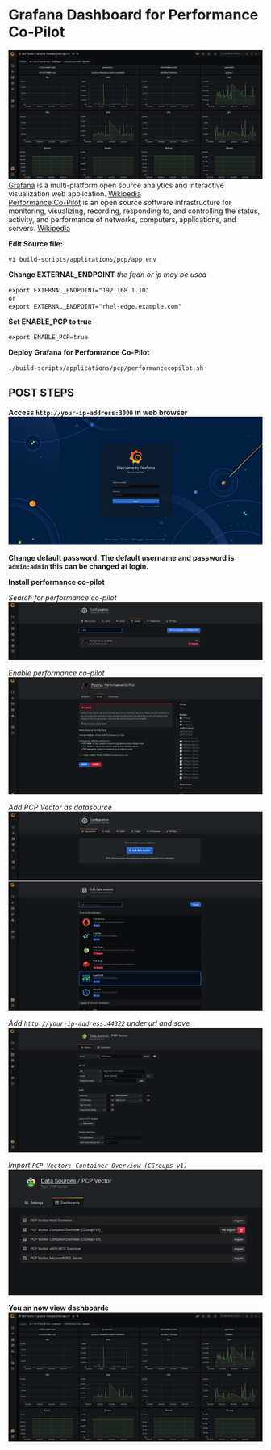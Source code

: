# Grafana Dashboard for Performance Co-Pilot
![Grafana](../../../images/dashboards.png)  
[Grafana](https://grafana.com/) is a multi-platform open source analytics and interactive visualization web application. [Wikipedia](https://en.wikipedia.org/wiki/Grafana)  
[Performance Co-Pilot](https://pcp.io/) is an open source software infrastructure for monitoring, visualizing, recording, responding to, and controlling the status, activity, and performance of networks, computers, applications, and servers. [Wikipedia](https://en.wikipedia.org/wiki/Performance_Co-Pilot)

**Edit Source file:**
```
vi build-scripts/applications/pcp/app_env
```

**Change EXTERNAL_ENDPOINT**
*the fqdn or ip may be used*
```
export EXTERNAL_ENDPOINT="192.168.1.10"
or 
export EXTERNAL_ENDPOINT="rhel-edge.example.com"
```

**Set  ENABLE_PCP to true**
```
export ENABLE_PCP=true
```


**Deploy Grafana for Perfomrance Co-Pilot**
```
./build-scripts/applications/pcp/performancecopilot.sh
```

## POST STEPS
**Access `http://your-ip-address:3000` in web browser**  
![grafana1.png](../../../images/grafana1.png)

**Change default password. The default username and password is `admin:admin` this can be changed at login.**

**Install performance co-pilot**

*Search for performance co-pilot*   
![grafana2.png](../../../images/grafana2.png)

*Enable performance co-pilot*  
![grafana3.png](../../../images/grafana3.png)

*Add PCP Vector as datasource*  
![grafana4.png](../../../images/grafana4.png)
![grafana5.png](../../../images/grafana5.png)

*Add `http://your-ip-address:44322` under url and save*  
![grafana6.png](../../../images/grafana6.png)
 
*Import `PCP Vector: Container Overview (CGroups v1)`*
![grafana7.png](../../../images/grafana7.png)

**You an now view dashboards**  
![Grafana](../../../images/dashboards.png)  
